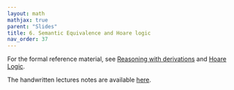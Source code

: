 ```yaml
---
layout: math
mathjax: true
parent: "Slides"
title: 6. Semantic Equivalence and Hoare logic
nav_order: 37
---
```


For the formal reference material, see [Reasoning with derivations](../semantics/inversion.md) and [Hoare Logic](../semantics/bonus.md).

The handwritten lectures notes are available [here](../assets/semantics/hoare-logic.pdf).